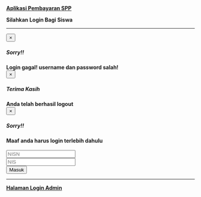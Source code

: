 
<!DOCTYPE html>
<html lang="en">
<head>
  <meta charset="utf-8">
  <meta name="viewport" content="width=device-width, initial-scale=1">
  <title>Aplikasi Pembayaran SPP</title>

  <!-- Google Font: Source Sans Pro -->
  <link rel="stylesheet" href="https://fonts.googleapis.com/css?family=Source+Sans+Pro:300,400,400i,700&display=fallback">
  <!-- Font Awesome -->
  <link rel="stylesheet" href="assets/plugins/fontawesome-free/css/all.min.css">
  <!-- icheck bootstrap -->
  <link rel="stylesheet" href="assets/plugins/icheck-bootstrap/icheck-bootstrap.min.css">
  <!-- Theme style -->
  <link rel="stylesheet" href="assets/dist/css/adminlte.min.css">
</head>
<body class="hold-transition login-page">
<div class="login-box">
  <div class="login-logo">
    <a href="assets/index2.html"><b>Aplikasi Pembayaran SPP</a>
  </div>
  <!-- /.login-logo -->
  <div class="card">
    <div class="card-body login-card-body">
      <p class="login-box-msg">Silahkan Login Bagi Siswa</p>
      <hr>
      <?php 
        if(isset($_GET['info'])){
          if($_GET['info'] == "gagal"){ ?>
           <div class="alert alert-warning alert-dismissible">
                  <button type="button" class="close" data-dismiss="alert" aria-hidden="true">&times;</button>
                  <h5><i class="icon fas fa-exclamation-triangle"></i> Sorry!! </h5>
                  Login gagal! username dan password salah!
                </div>
          <?php } else if($_GET['info'] == "logout"){ ?>
            <div class="alert alert-success alert-dismissible">
                  <button type="button" class="close" data-dismiss="alert" aria-hidden="true">&times;</button>
                  <h5><i class="icon fas fa-check"></i> Terima Kasih </h5>
                  Anda telah berhasil logout
                </div>
          <?php }else if($_GET['info'] == "login"){ ?>
            <div class="alert alert-success alert-dismissible">
                  <button type="button" class="close" data-dismiss="alert" aria-hidden="true">&times;</button>
                  <h5><i class="icon fas fa-info"></i> Sorry!! </h5>
                  Maaf anda harus login terlebih dahulu
                </div>
          <?php } } ?>
          <br>
      <form action="cek_login_siswa.php" method="post">
        <div class="input-group mb-3">
          <input type="text" name="nisn" class="form-control" placeholder="NISN">
          <div class="input-group-append">
            <div class="input-group-text">
            </div>
          </div>
        </div>
        <div class="input-group mb-3">
          <input type="nis" name="nis" class="form-control" placeholder="NIS">
          <div class="input-group-append">
            <div class="input-group-text">
            </div>
          </div>
        </div>
        <div class="row">
          <div class="col-12">
            <button type="submit" class="btn btn-primary btn-block">Masuk</button>
          </div>
          <div class="col-12">
            <hr>
            <a href="login.php" class="btn btn-primary btn-info btn-block">Halaman Login Admin</a>
          <!-- /.col -->
        </div>
      </form>
    <!-- /.login-card-body -->
  </div>
</div>
<!-- /.login-box -->

<!-- jQuery -->
<script src="assets/plugins/jquery/jquery.min.js"></script>
<!-- Bootstrap 4 -->
<script src="assets/plugins/bootstrap/js/bootstrap.bundle.min.js"></script>
<!-- AdminLTE App -->
<script src="assets/dist/js/adminlte.min.js"></script>
</body>
</html>
